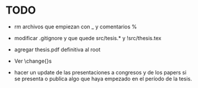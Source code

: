 # TODO

* rm archivos que empiezan con _ y comentarios %

* modificar .gitignore y que quede src/tesis.* y !src/thesis.tex

* agregar thesis.pdf definitiva al root

* Ver \change{}s

* hacer un update de las presentaciones a congresos y de los papers si se presenta 
o publica algo que haya empezado en el período de la tesis.
